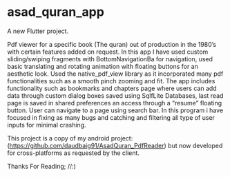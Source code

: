 # asad_quran_app

A new Flutter project.

Pdf viewer for a specific book (The quran) out of production in the 1980’s with certain features added on request. In this app I have used custom sliding/swiping fragments with BottomNavigationBa for navigation, used basic translating and rotating animation with floating buttons for an aesthetic look. Used the native_pdf_view library as it incorporated many pdf functionalities such as a smooth pinch zooming and fit. The app includes functionality such as bookmarks and chapters page where users can add data through custom dialog boxes saved using SqlfLite Databases, last read page is saved in shared preferences an access through a “resume” floating button. User can navigate to a page using search bar. In this program i have focused in fixing as many bugs and catching and filtering all type of user inputs for minimal crashing.

This project is a copy of my android project: (https://github.com/daudbaig91/AsadQuran_PdfReader)
but now developed for cross-platforms as requested by the client.



Thanks For Reading; //:)
